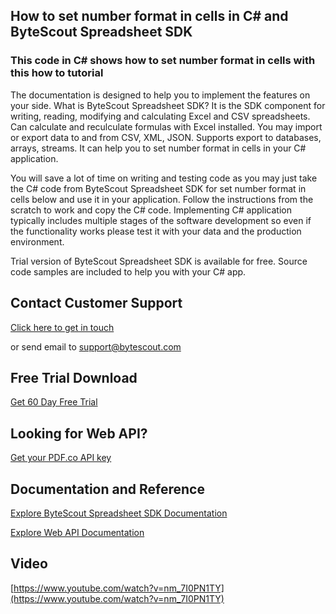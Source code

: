 ## How to set number format in cells in C# and ByteScout Spreadsheet SDK

### This code in C# shows how to set number format in cells with this how to tutorial

The documentation is designed to help you to implement the features on your side. What is ByteScout Spreadsheet SDK? It is the SDK component for writing, reading, modifying and calculating Excel and CSV spreadsheets. Can calculate and reculculate formulas with Excel installed. You may import or export data to and from CSV, XML, JSON. Supports export to databases, arrays, streams. It can help you to set number format in cells in your C# application.

You will save a lot of time on writing and testing code as you may just take the C# code from ByteScout Spreadsheet SDK for set number format in cells below and use it in your application. Follow the instructions from the scratch to work and copy the C# code. Implementing C# application typically includes multiple stages of the software development so even if the functionality works please test it with your data and the production environment.

Trial version of ByteScout Spreadsheet SDK is available for free. Source code samples are included to help you with your C# app.

## Contact Customer Support

[Click here to get in touch](https://bytescout.zendesk.com/hc/en-us/requests/new?subject=ByteScout%20Spreadsheet%20SDK%20Question)

or send email to [support@bytescout.com](mailto:support@bytescout.com?subject=ByteScout%20Spreadsheet%20SDK%20Question) 

## Free Trial Download

[Get 60 Day Free Trial](https://bytescout.com/download/web-installer?utm_source=github-readme)

## Looking for Web API? 

[Get your PDF.co API key](https://pdf.co/documentation/api?utm_source=github-readme)

## Documentation and Reference

[Explore ByteScout Spreadsheet SDK Documentation](https://bytescout.com/documentation/index.html?utm_source=github-readme)

[Explore Web API Documentation](https://pdf.co/documentation/api?utm_source=github-readme)

## Video

[https://www.youtube.com/watch?v=nm_7I0PN1TY](https://www.youtube.com/watch?v=nm_7I0PN1TY)